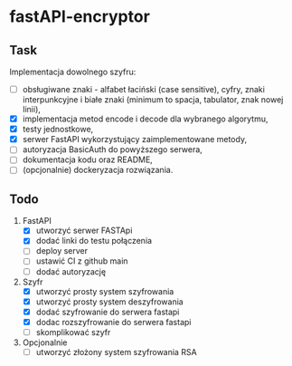 # fastAPI-encryptor

## Task
Implementacja dowolnego szyfru:
- [ ] obsługiwane znaki - alfabet łaciński (case sensitive), cyfry, znaki interpunkcyjne i
białe znaki (minimum to spacja, tabulator, znak nowej linii),
- [x] implementacja metod encode i decode dla wybranego algorytmu,
- [x] testy jednostkowe,
- [x] serwer FastAPI wykorzystujący zaimplementowane metody,
- [ ] autoryzacja BasicAuth do powyższego serwera,
- [ ] dokumentacja kodu oraz README,
- [ ] (opcjonalnie) dockeryzacja rozwiązania.

## Todo
1. FastAPI
    - [x] utworzyć serwer FASTApi
    - [x] dodać linki do testu połączenia
    - [ ] deploy server
    - [ ] ustawić CI z github main
    - [ ] dodać autoryzację 
2. Szyfr
    - [x] utworzyć prosty system szyfrowania 
    - [x] utworzyć prosty system deszyfrowania
    - [x] dodać szyfrowanie do serwera fastapi
    - [x] dodac rozszyfrowanie do serwera fastapi
    - [ ] skomplikować szyfr  

3. Opcjonalnie
    - [ ] utworzyć złożony system szyfrowania RSA